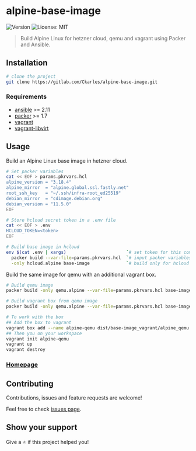 # alpine-base-image
![Version](https://img.shields.io/badge/version-2.0-blue.svg?cacheSeconds=2592000)
![License: MIT](https://img.shields.io/badge/License-MIT-yellow.svg)

> Build Alpine Linux for hetzner cloud, qemu and vagrant using Packer and Ansible.

## Installation

```bash
# clone the project
git clone https://gitlab.com/Ckarles/alpine-base-image.git
```

### Requirements

- [ansible](https://docs.ansible.com/ansible/latest/installation_guide/intro_installation.html) >= 2.11
- [packer](https://learn.hashicorp.com/tutorials/packer/get-started-install-cli) >= 1.7
- [vagrant](https://www.vagrantup.com/downloads)
- [vagrant-libvirt](https://github.com/vagrant-libvirt/vagrant-libvirt)

## Usage

Build an Alpine Linux base image in hetzner cloud.
```bash
# Set packer variables
cat << EOF > params.pkrvars.hcl
alpine_version = "3.18.4"
alpine_mirror  = "alpine.global.ssl.fastly.net"
root_ssh_key   = "~/.ssh/infra-root_ed25519"
debian_mirror  = "cdimage.debian.org"
debian_version = "11.5.0"
EOF

# Store hcloud secret token in a .env file
cat << EOF > .env
HCLOUD_TOKEN=<token>
EOF

# Build base image in hcloud
env $(cat .env | xargs)                       `# set token for this command` \
  packer build --var-file=params.pkrvars.hcl  `# input packer variables    ` \
  -only hcloud.alpine base-image              `# build only for hcloud     `
```

Build the same image for qemu with an additional vagrant box.
```bash
# Build qemu image
packer build -only qemu.alpine --var-file=params.pkrvars.hcl base-image

# Build vagrant box from qemu image
packer build -only qemu.alpine --var-file=params.pkrvars.hcl base-image_vagrant

# To work with the box
## Add the box to vagrant
vagrant box add --name alpine-qemu dist/base-image_vagrant/alpine_qemu.box
## Then you on your workspace
vagrant init alpine-qemu
vagrant up
vagrant destroy
```

### [Homepage](https://gitlab.com/Ckarles/alpine-base-image)

## Contributing

Contributions, issues and feature requests are welcome!

Feel free to check [issues page](https://gitlab.com/Ckarles/alpine-base-image/-/issues).

## Show your support

Give a ⭐️ if this project helped you!
